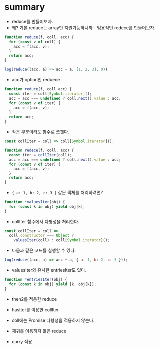# summary

- reduce를 만들어보자.
- 왜? 기본 reduce는 array만 지원가능하니까 - 범용적인 redece를 만들어보자.

```js
function reduce(f, coll, acc) {
  for (const v of coll) {
    acc = f(acc, v);
  }
  return acc;
}

log(reduce((acc, a) => acc + a, [1, 2, 3], 0))
```

- acc가 option인 reduece

```js
function reduce(f, coll acc) {
  const iter = coll[Symbol.iterator]();
  acc = acc === undefined ? coll.next().value : acc;
  for (const v of iter) {
    acc = f(acc, v);
  }
  return acc;
}
```

- 작은 부분이라도 함수로 쪼갠다.

```js
const collIter = coll => coll[Symbol.iterator]();

function redece(f, coll, acc) {
  const iter = collIter(coll);
  acc = acc === undefined ? coll.next().value : acc;
  for (const v of iter) {
    acc = f(acc, v);
  }
  return acc;
}
```

- `{ a: 1, b: 2, c: 3 }` 같은 객체를 처리하려면?

```js
function *valuesIter(obj) {
  for (const k in obj) yield obj[k];
}
```

- collIter 함수에서 다형성을 처리한다.

```js
const collIter = coll =>
  coll.constructor === Object ?
    valuesIter(coll) : coll[Symbol.iterator]();
```

- 다음과 같은 코드를 실행할 수 있다.

```js
log(reduce((acc, a) => acc + a, { a: 1, b: 2, c: 3 }));
```

- valuesIter와 유사한 entriesIter도 있다.

```js
function *entriesIter(obj) {
  for (const k in obj) yield [k, obj[k]];
}
```

- then2를 적용한 reduce
- hasIter를 이용한 collIter

- coll에는 Promise 다형성을 적용하지 않는다.
- 재귀를 이용하지 않은 reduce
- curry 적용
